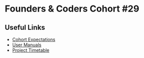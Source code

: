 # Founders & Coders Cohort \#29

## Useful Links

- [Cohort Expectations](expectations.md)
- [User Manuals](https://github.com/FAC29A/user-manuals)
- [Project Timetable](timetable.md)
